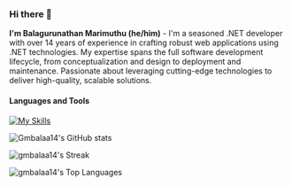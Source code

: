 ### Hi there 👋

**I'm Balagurunathan Marimuthu (he/him)** - I'm a seasoned .NET developer with over 14 years of experience in crafting robust web applications using .NET technologies. My expertise spans the full software development lifecycle, from conceptualization and design to deployment and maintenance. Passionate about leveraging cutting-edge technologies to deliver high-quality, scalable solutions.

#### Languages and Tools
[![My Skills](https://skillicons.dev/icons?i=cs,dotnet,git,github,html,js,jquery,ts,postman,redis,rider,docker,ubuntu,vscode)](https://skillicons.dev)

![Gmbalaa14's GitHub stats](https://github-readme-stats-gmbalaa14.vercel.app/api?username=gmbalaa14&show_icons=true&theme=tokyonight)

![gmbalaa14's Streak](https://github-readme-streak-stats.herokuapp.com/?user=gmbalaa14&theme=tokyonight&hide_border=false)

![gmbalaa14's Top Languages](https://github-readme-stats.vercel.app/api/top-langs/?username=gmbalaa14&theme=tokyonight&show_icons=true&hide_border=false&layout=compact)

<!--
**gmbalaa14/gmbalaa14** is a ✨ _special_ ✨ repository because its `README.md` (this file) appears on your GitHub profile.

Here are some ideas to get you started:

- 🔭 I’m currently working on ...
- 🌱 I’m currently learning ...
- 👯 I’m looking to collaborate on ...
- 🤔 I’m looking for help with ...
- 💬 Ask me about ...
- 📫 How to reach me: ...
- 😄 Pronouns: ...
- ⚡ Fun fact: ...
-->
